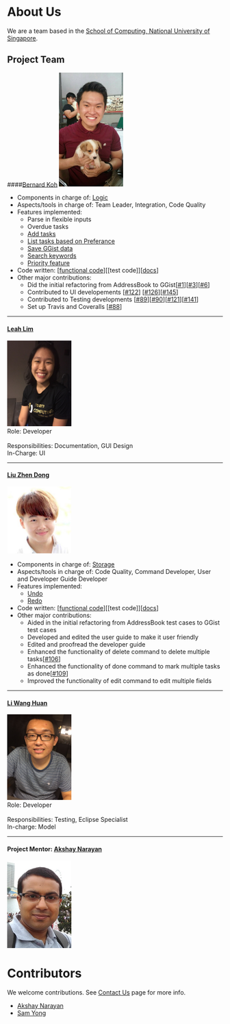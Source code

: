 # About Us

We are a team based in the [School of Computing, National University of Singapore](http://www.comp.nus.edu.sg).

## Project Team

####[Bernard Koh](https://github.com/bernardified)
<img src="images/bernard.jpeg" width="150"><br>

* Components in charge of: [Logic](https://github.com/CS2103AUG2016-W13-C2/main/blob/master/docs/DeveloperGuide.md#logic-component)
* Aspects/tools in charge of: Team Leader, Integration, Code Quality
* Features implemented:
   * Parse in flexible inputs
   * Overdue tasks
   * [Add tasks](https://github.com/CS2103AUG2016-W13-C2/main/blob/master/docs/UserGuide.md#adding-a-task-add)
   * [List tasks based on Preferance](https://github.com/CS2103AUG2016-W13-C2/main/blob/master/docs/UserGuide.md#listing-all-tasks--list)
   * [Save GGist data](https://github.com/CS2103AUG2016-W13-C2/main/blob/master/docs/UserGuide.md#saving-the-data-to-a-specified-location--save)
   * [Search keywords](https://github.com/CS2103AUG2016-W13-C2/main/blob/master/docs/UserGuide.md#searching-tasks-by-keywords-search)
   * [Priority feature](https://github.com/CS2103AUG2016-W13-C2/main/blob/master/docs/UserGuide.md#quick-start)
* Code written: [[functional code](https://github.com/CS2103AUG2016-W13-C2/main/blob/master/collated/main/A0138411N.md)][[test code]][[docs](https://github.com/CS2103AUG2016-W13-C2/main/blob/master/collated/docs/A0138411N.md)]
* Other major contributions:
  * Did the initial refactoring from AddressBook to GGist[[#1](https://github.com/CS2103AUG2016-W13-C2/main/pull/1)][[#3](https://github.com/CS2103AUG2016-W13-C2/main/pull/3)][[#6](https://github.com/CS2103AUG2016-W13-C2/main/pull/6)]
  * Contributed to UI developements [[#122](https://github.com/CS2103AUG2016-W13-C2/main/pull/122)] [[#126](https://github.com/CS2103AUG2016-W13-C2/main/pull/126)][[#145](https://github.com/CS2103AUG2016-W13-C2/main/pull/145)]
  * Contributed to Testing developments [[#89](https://github.com/CS2103AUG2016-W13-C2/main/pull/89)][[#90](https://github.com/CS2103AUG2016-W13-C2/main/pull/90)][[#121](https://github.com/CS2103AUG2016-W13-C2/main/pull/121)][[#141](https://github.com/CS2103AUG2016-W13-C2/main/pull/141)]
  * Set up Travis and Coveralls [[#88](https://github.com/CS2103AUG2016-W13-C2/main/pull/88)]
  
  
-----

#### [Leah Lim](http://github.com/leahlim)
<img src="images/leah.jpeg" width="150"><br>
Role: Developer <br>  
Responsibilities: Documentation, GUI Design <br>
In-Charge: UI

-----

#### [Liu Zhen Dong](http://github.com/dongxuandong) 
<img src="images/zhendong.jpg" width="150"><br>

* Components in charge of: [Storage](https://github.com/CS2103AUG2016-W13-C2/main/blob/master/docs/DeveloperGuide.md#storage-component)
* Aspects/tools in charge of: Code Quality, Command Developer, User and Developer Guide Developer
* Features implemented:
   * [Undo](https://github.com/CS2103AUG2016-W13-C2/main/blob/master/docs/UserGuide.md#undo-undo)
   * [Redo](https://github.com/CS2103AUG2016-W13-C2/main/blob/master/docs/UserGuide.md#redo-redo) 
* Code written: [[functional code](https://github.com/CS2103AUG2016-W13-C2/main/blob/master/collated/main/A0138420N.md)][[test code]][[docs](https://github.com/CS2103AUG2016-W13-C2/main/blob/master/collated/docs/A0138420N.md)] 
* Other major contributions:
  * Aided in the initial refactoring from AddressBook test cases to GGist test cases
  * Developed and edited the user guide to make it user friendly
  * Edited and proofread the developer guide
  * Enhanced the functionality of delete command to delete multiple tasks[[#106](https://github.com/CS2103AUG2016-W13-C2/main/issues/106)]
  * Enhanced the functionality of done command to mark multiple tasks as done[[#109](https://github.com/CS2103AUG2016-W13-C2/main/issues/109)]
  * Improved the functionality of edit command to edit multiple fields
-----

#### [Li Wang Huan](http://github.com/liwanghuan)
<img src="images/wanghuan.jpeg" width="150"><br>
Role: Developer <br>  
Responsibilities: Testing, Eclipse Specialist <br>
In-charge: Model

-----

#### Project Mentor: [Akshay Narayan](https://github.com/okkhoy)
<img src="images/AkshayNarayan.jpg" width="150"><br>



# Contributors

We welcome contributions. See [Contact Us](ContactUs.md) page for more info.

* [Akshay Narayan](https://github.com/se-edu/addressbook-level4/pulls?q=is%3Apr+author%3Aokkhoy)
* [Sam Yong](https://github.com/se-edu/addressbook-level4/pulls?q=is%3Apr+author%3Amauris)
